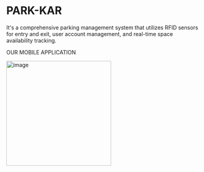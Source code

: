 # PARK-KAR
It's a comprehensive parking management system that utilizes RFID sensors for entry and exit, user account management, and real-time space availability tracking.

OUR MOBILE APPLICATION

<img width="275" alt="image" src="https://github.com/varad-nikam/PARK-KAR/assets/108221745/8fe29b90-b1ba-42c2-a883-6fdcb828da63">

